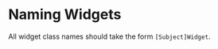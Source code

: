 # Naming Widgets

All widget class names should take the form `[Subject]Widget`.

<code-highlight>

<template v-slot:correct>

  ```dart
  class LoginWidget extends StatelessWidget {}
  ```

</template>

<template v-slot:incorrect>

  ```dart
class LoginPage extends StatelessWidget {}
  ```

</template>

</code-highlight>